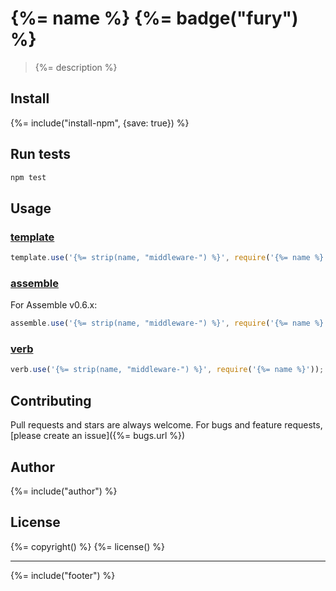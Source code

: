 # {%= name %} {%= badge("fury") %}

> {%= description %}


## Install
{%= include("install-npm", {save: true}) %}


## Run tests

```bash
npm test
```
## Usage


### [template](https://github.com/jonschlinkert/template)

```js
template.use('{%= strip(name, "middleware-") %}', require('{%= name %}'));
```

### [assemble](https://github.com/assemble/assemble)

For Assemble v0.6.x:

```js
assemble.use('{%= strip(name, "middleware-") %}', require('{%= name %}'));
```

### [verb](https://github.com/jonschlinkert/verb)

```js
verb.use('{%= strip(name, "middleware-") %}', require('{%= name %}'));
```


## Contributing
Pull requests and stars are always welcome. For bugs and feature requests, [please create an issue]({%= bugs.url %})

## Author
{%= include("author") %}

## License
{%= copyright() %}
{%= license() %}

***

{%= include("footer") %}
